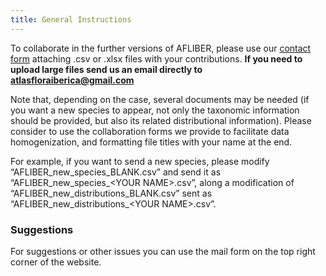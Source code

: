 ```yaml
---
title: General Instructions
---
```


To collaborate in the further versions of AFLIBER, please use our 
<a href="/mailform/">contact form</a> 
attaching .csv or .xlsx files with your contributions.
__If you need to upload large files send us an email directly to 
<a href="mailto:atlasfloraiberica@gmail.com" class="email">atlasfloraiberica@gmail.com</a>__


Note that,
depending on the case, several documents may be needed (if you want a new 
species to appear, not only the taxonomic information should be provided, but 
also its related distributional information). Please consider to use the 
collaboration forms we provide to facilitate data homogenization, and formatting 
file titles with your name at the end. 

For example, if you want to send a new 
species, please modify “AFLIBER_new_species_BLANK.csv” and send it as 
“AFLIBER_new_species_\<YOUR NAME\>.csv”, along a modification of 
“AFLIBER_new_distributions_BLANK.csv” sent as 
“AFLIBER_new_distributions_\<YOUR NAME\>.csv”.

### Suggestions

For suggestions or other issues you can use the mail form on the top right 
corner of the website. 
